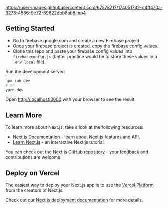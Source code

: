 https://user-images.githubusercontent.com/67578717/174051732-d4ff470a-3278-4586-9e72-69622dbb8ab6.mp4



## Getting Started

- Go to firebase.google.com and create a new Firebase project.
- Once your firebase project is created, copy the firebase config values.
- Clone this repo and paste your firebase config values into `firebaseconfig.js` (better practice would be to store these values in a `.env.local` file).

Run the development server:

```bash
npm run dev
# or
yarn dev
```

Open [http://localhost:3000](http://localhost:3000) with your browser to see the result.

## Learn More

To learn more about Next.js, take a look at the following resources:

- [Next.js Documentation](https://nextjs.org/docs) - learn about Next.js features and API.
- [Learn Next.js](https://nextjs.org/learn) - an interactive Next.js tutorial.

You can check out [the Next.js GitHub repository](https://github.com/vercel/next.js/) - your feedback and contributions are welcome!

## Deploy on Vercel

The easiest way to deploy your Next.js app is to use the [Vercel Platform](https://vercel.com/new?utm_medium=default-template&filter=next.js&utm_source=create-next-app&utm_campaign=create-next-app-readme) from the creators of Next.js.

Check out our [Next.js deployment documentation](https://nextjs.org/docs/deployment) for more details.
